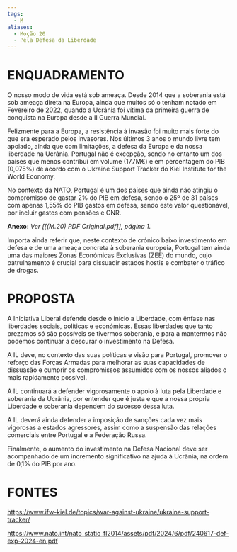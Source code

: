 ```yaml
---
tags:
  - M
aliases:
  - Moção 20
  - Pela Defesa da Liberdade
---
```

# ENQUADRAMENTO

O nosso modo de vida está sob ameaça. Desde 2014 que a soberania está sob ameaça direta na Europa, ainda que muitos só o tenham notado em Fevereiro de 2022, quando a Ucrânia foi vítima da primeira guerra de conquista na Europa desde a II Guerra Mundial.

Felizmente para a Europa, a resistência à invasão foi muito mais forte do que era esperado pelos invasores. Nos últimos 3 anos o mundo livre tem apoiado, ainda que com limitações, a defesa da Europa e da nossa liberdade na Ucrânia. Portugal não é excepção, sendo no entanto um dos países que menos contribui em volume (177M€) e em percentagem do PIB (0,075%) de acordo com o Ukraine Support Tracker do Kiel Institute for the World Economy.

No contexto da NATO, Portugal é um dos países que ainda não atingiu o compromisso de gastar 2% do PIB em defesa, sendo o 25º de 31 países com apenas 1,55% do PIB gastos em defesa, sendo este valor questionável, por incluir gastos com pensões e GNR.

**Anexo:** *Ver [[(M.20) PDF Original.pdf]], página 1.*

Importa ainda referir que, neste contexto de crónico baixo investimento em defesa e de uma ameaça concreta à soberania europeia, Portugal tem ainda uma das maiores Zonas Económicas Exclusivas (ZEE) do mundo, cujo patrulhamento é crucial para dissuadir estados hostis e combater o tráfico de drogas.

# PROPOSTA

A Iniciativa Liberal defende desde o início a Liberdade, com ênfase nas liberdades sociais, políticas e económicas. Essas liberdades que tanto prezamos só são possíveis se tivermos soberania, e para a mantermos não podemos continuar a descurar o investimento na Defesa.

A IL deve, no contexto das suas políticas e visão para Portugal, promover o reforço das Forças Armadas para melhorar as suas capacidades de dissuasão e cumprir os compromissos assumidos com os nossos aliados o mais rapidamente possível.

A IL continuará a defender vigorosamente o apoio à luta pela Liberdade e soberania da Ucrânia, por entender que é justa e que a nossa própria Liberdade e soberania dependem do sucesso dessa luta.

A IL deverá ainda defender a imposição de sanções cada vez mais vigorosas a estados agressores, assim como a suspensão das relações comerciais entre Portugal e a Federação Russa.

Finalmente, o aumento do investimento na Defesa Nacional deve ser acompanhado de um incremento significativo na ajuda à Ucrânia, na ordem de 0,1% do PIB por ano.

# FONTES

https://www.ifw-kiel.de/topics/war-against-ukraine/ukraine-support-tracker/

https://www.nato.int/nato_static_fl2014/assets/pdf/2024/6/pdf/240617-def-exp-2024-en.pdf